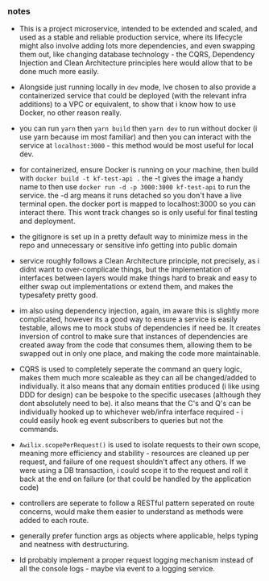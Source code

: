 ### notes

- This is a project microservice, intended to be extended and scaled, and used as a stable and reliable production service, where its lifecycle might also involve adding lots more dependencies, and even swapping them out, like changing database technology - the CQRS, Dependency Injection and Clean Architecture principles here would allow that to be done much more easily.
  </br>

- Alongside just running locally in `dev` mode, Ive chosen to also provide a containerized service that could be deployed (with the relevant infra additions) to a VPC or equivalent, to show that i know how to use Docker, no other reason really.
  </br>

- you can run `yarn` then `yarn build` then `yarn dev` to run without docker (i use yarn because im most familiar) and then you can interact with the service at `localhost:3000` - this method would be most useful for local dev.
  </br>

- for containerized, ensure Docker is running on your machine, then build with `docker build -t kf-test-api .` the -t gives the image a handy name to then use `docker run -d -p 3000:3000 kf-test-api` to run the service. the -d arg means it runs detached so you don't have a live terminal open. the docker port is mapped to localhost:3000 so you can interact there. This wont track changes so is only useful for final testing and deployment.
  </br>

- the gitignore is set up in a pretty default way to minimize mess in the repo and unnecessary or sensitive info getting into public domain
  </br>

- service roughly follows a Clean Architecture principle, not precisely, as i didnt want to over-complicate things, but the implementation of interfaces between layers would make things hard to break and easy to either swap out implementations or extend them, and makes the typesafety pretty good.
  </br>

- im also using dependency injection, again, im aware this is slightly more complicated, however its a good way to ensure a service is easily testable, allows me to mock stubs of dependencies if need be. It creates inversion of control to make sure that instances of dependencies are created away from the code that consumes them, allowing them to be swapped out in only one place, and making the code more maintainable.
  </br>

- CQRS is used to completely seperate the command an query logic, makes them much more scaleable as they can all be changed/added to individually. it also means that any domain entities produced (i like using DDD for design) can be bespoke to the specific usecases (although they dont absolutely need to be). it also means that the C's and Q's can be individually hooked up to whichever web/infra interface required - i could easily hook eg event subscribers to queries but not the commands.

- `Awilix.scopePerRequest()` is used to isolate requests to their own scope, meaning more efficiency and stability - resources are cleaned up per request, and failure of one request shouldn't affect any others. If we were using a DB transaction, i could scope it to the request and roll it back at the end on failure (or that could be handled by the application code)
  </br>

- controllers are seperate to follow a RESTful pattern seperated on route concerns, would make them easier to understand as methods were added to each route.
  </br>

- generally prefer function args as objects where applicable, helps typing and neatness with destructuring.
  </br>
- Id probably implement a proper request logging mechanism instead of all the console logs - maybe via event to a logging service.
